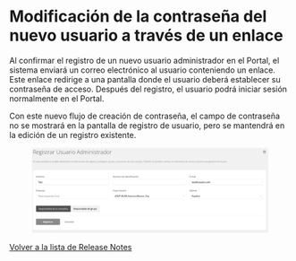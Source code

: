 # Modificación de la contraseña del nuevo usuario a través de un enlace

Al confirmar el registro de un nuevo usuario administrador en el Portal, el sistema enviará un correo electrónico al usuario conteniendo un enlace. Este enlace redirige a una pantalla donde el usuario deberá establecer su contraseña de acceso. Después del registro, el usuario podrá iniciar sesión normalmente en el Portal.&#x20;

Con este nuevo flujo de creación de contraseña, el campo de contraseña no se mostrará en la pantalla de registro de usuario, pero se mantendrá en la edición de un registro existente.

<figure><img src="../../../.gitbook/assets/image (106).png" alt=""><figcaption></figcaption></figure>

[Volver a la lista de Release Notes](./)
